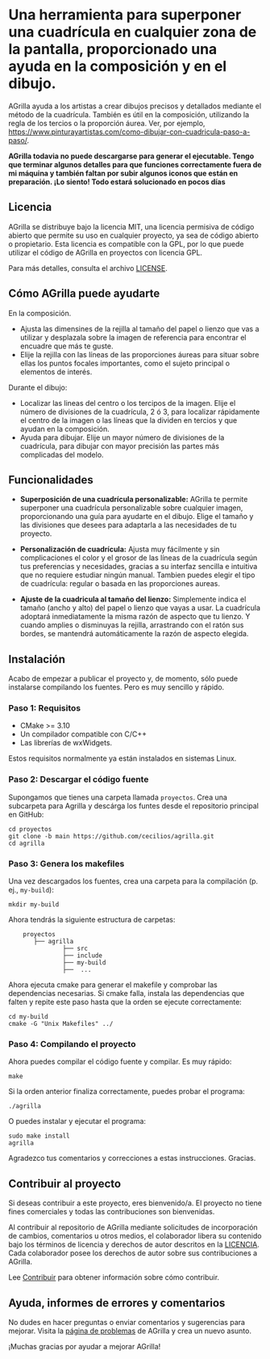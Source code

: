 # Una herramienta para superponer una cuadrícula en cualquier zona de la pantalla, proporcionado una ayuda en la composición y en el dibujo.

AGrilla ayuda a los artistas a crear dibujos precisos y detallados mediante el método de la cuadrícula. También es útil en la composición, utilizando la regla de los tercios o la proporción áurea. Ver, por ejemplo, 
 <a href="https://www.pinturayartistas.com/como-dibujar-con-cuadricula-paso-a-paso/" target="_blank">https://www.pinturayartistas.com/como-dibujar-con-cuadricula-paso-a-paso/</a>.

**AGrilla todavia no puede descargarse para generar el ejecutable. Tengo que terminar algunos detalles para que funciones correctamente fuera de mi máquina y también faltan por subir algunos iconos que están en preparación. ¡Lo siento! Todo estará solucionado en pocos días**

## Licencia
AGrilla se distribuye bajo la licencia MIT, una licencia permisiva de código abierto que permite su uso en cualquier proyecto, ya sea de código abierto o propietario. Esta licencia es compatible con la GPL, por lo que puede utilizar el código de AGrilla en proyectos con licencia GPL.

Para más detalles, consulta el archivo [LICENSE](LICENSE).



## Cómo AGrilla puede ayudarte

En la composición.
* Ajusta las dimensines de la rejilla al tamaño del papel o lienzo que vas a utilizar y desplazala sobre la imagen de referencia para encontrar el encuadre que más te guste.
* Elije la rejilla con las líneas de las proporciones áureas para situar sobre ellas los puntos focales importantes, como el sujeto principal o elementos de interés.


Durante el dibujo:
* Localizar las lineas del centro o los tercipos de la imagen. Elije el número de divisiones de la cuadrícula, 2 ó 3, para localizar rápidamente el centro de la imagen o las líneas que la dividen en tercios y que ayudan en la composición.
* Ayuda para dibujar. Elije un mayor número de divisiones de la cuadrícula, para dibujar con mayor precisión las partes más complicadas del modelo.


## Funcionalidades
* **Superposición de una cuadrícula personalizable:**
AGrilla te permite superponer una cuadrícula personalizable sobre cualquier imagen, proporcionando una guía para ayudarte en el dibujo. Elige el tamaño y las divisiones que desees para adaptarla a las necesidades de tu proyecto.

* **Personalización de cuadrícula:**
Ajusta muy fácilmente y sin complicaciones el color y el grosor de las líneas de la cuadrícula según tus preferencias y necesidades, gracias a su interfaz sencilla e intuitiva que no requiere estudiar ningún manual. Tambien puedes elegir el tipo de cuadrícula: regular o basada en las proporciones aureas.

* **Ajuste de la cuadricula al tamaño del lienzo:**
Simplemente indica el tamaño (ancho y alto) del papel o lienzo que vayas a usar. La cuadrícula adoptará inmediatamente la misma razón de aspecto que tu lienzo. Y cuando amplies o disminuyas la rejilla, arrastrando con el ratón sus bordes, se mantendrá automáticamente la razón de aspecto elegida.


## Instalación

Acabo de empezar a publicar el proyecto y, de momento, sólo puede instalarse compilando los fuentes. Pero es muy sencillo y rápido.

### Paso 1: Requisitos
- CMake >= 3.10
- Un compilador compatible con C/C++
- Las librerías de wxWidgets.

Estos requisitos normalmente ya están instalados en sistemas Linux.

### Paso 2: Descargar el código fuente

Supongamos que tienes una carpeta llamada `proyectos`. Crea una subcarpeta para Agrilla y descárga los funtes desde el repositorio principal en GitHub:

```
cd proyectos
git clone -b main https://github.com/cecilios/agrilla.git
cd agrilla
```

### Paso 3: Genera los makefiles

Una vez descargados los fuentes, crea una carpeta para la compilación (p. ej., `my-build`):

```
mkdir my-build
```

Ahora tendrás la siguiente estructura de carpetas:

```
    proyectos
       ├── agrilla
               ├── src
               ├── include
               ├── my-build
               ├──  ...
```

Ahora ejecuta cmake para generar el makefile y comprobar las dependencias necesarias. Si cmake falla, instala las dependencias que falten y repite este paso hasta que la orden se ejecute correctamente:

```
cd my-build
cmake -G "Unix Makefiles" ../
```

### Paso 4: Compilando el proyecto

Ahora puedes compilar el código fuente y compilar. Es muy rápido:

```
make
```

Si la orden anterior finaliza correctamente, puedes probar el programa:

```
./agrilla
```

O puedes instalar y ejecutar el programa:

```
sudo make install
agrilla
```

Agradezco tus comentarios y correcciones a estas instrucciones. Gracias.



## Contribuir al proyecto

Si deseas contribuir a este proyecto, eres bienvenido/a. El proyecto no tiene fines comerciales y todas las contribuciones son bienvenidas.

Al contribuir al repositorio de AGrilla mediante solicitudes de incorporación de cambios, comentarios u otros medios, el colaborador libera su contenido bajo los términos de licencia y derechos de autor descritos en la [LICENCIA](LICENCIA).
Cada colaborador posee los derechos de autor sobre sus contribuciones a AGrilla.

Lee [Contribuir](CONTRIBUTING.md) para obtener información sobre cómo contribuir.


## Ayuda, informes de errores y comentarios

No dudes en hacer preguntas o enviar comentarios y sugerencias para mejorar. Visita la [página de problemas](https://github.com/cecilios/AGrilla/issues) de AGrilla y crea un nuevo asunto.

¡Muchas gracias por ayudar a mejorar AGrilla!




